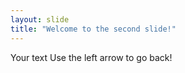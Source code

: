 ```yaml
---
layout: slide
title: "Welcome to the second slide!"
---
```

Your text
Use the left arrow to go back!